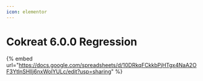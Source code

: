 ```yaml
---
icon: elementor
---
```


# Cokreat 6.0.0 Regression



{% embed url="https://docs.google.com/spreadsheets/d/10DRkqFCkkbPjHTgx4NaA2OF3YtlnSHlIj6nxWolYULc/edit?usp=sharing" %}
